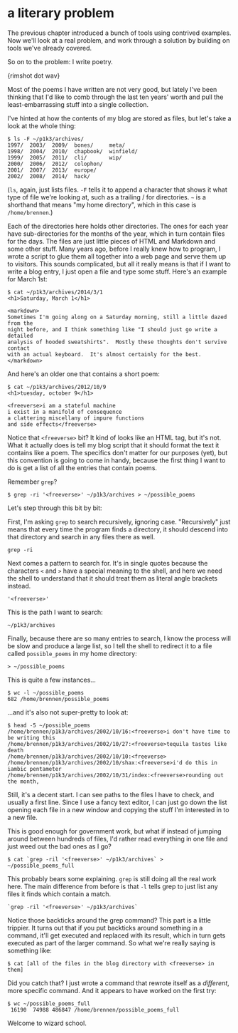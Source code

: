 a literary problem
==================

The previous chapter introduced a bunch of tools using contrived examples.  Now
we'll look at a real problem, and work through a solution by building on tools
we've already covered.

So on to the problem:  I write poetry.

{rimshot dot wav}

Most of the poems I have written are not very good, but lately I've been
thinking that I'd like to comb through the last ten years' worth and pull
the least-embarrassing stuff into a single collection.

I've hinted at how the contents of my blog are stored as files, but let's take
a look at the whole thing:

    $ ls -F ~/p1k3/archives/
    1997/  2003/  2009/  bones/     meta/
    1998/  2004/  2010/  chapbook/  winfield/
    1999/  2005/  2011/  cli/       wip/
    2000/  2006/  2012/  colophon/
    2001/  2007/  2013/  europe/
    2002/  2008/  2014/  hack/

(`ls`, again, just lists files.  `-F` tells it to append a character that shows
it what type of file we're looking at, such as a trailing / for directories.
`~` is a shorthand that means "my home directory", which in this case is
`/home/brennen`.)

Each of the directories here holds other directories.  The ones for each year
have sub-directories for the months of the year, which in turn contain files
for the days.  The files are just little pieces of HTML and Markdown and some
other stuff.  Many years ago, before I really knew how to program, I wrote a
script to glue them all together into a web page and serve them up to visitors.
This sounds complicated, but all it really means is that if I want to write a
blog entry, I just open a file and type some stuff.  Here's an example for
March 1st:

<!-- exec -->

    $ cat ~/p1k3/archives/2014/3/1
    <h1>Saturday, March 1</h1>
    
    <markdown>
    Sometimes I'm going along on a Saturday morning, still a little dazed from the
    night before, and I think something like "I should just go write a detailed
    analysis of hooded sweatshirts".  Mostly these thoughts don't survive contact
    with an actual keyboard.  It's almost certainly for the best.
    </markdown>

<!-- end -->

And here's an older one that contains a short poem:

<!-- exec -->

    $ cat ~/p1k3/archives/2012/10/9
    <h1>tuesday, october 9</h1>
    
    <freeverse>i am a stateful machine
    i exist in a manifold of consequence
    a clattering miscellany of impure functions
    and side effects</freeverse>

<!-- end -->

Notice that `<freeverse>` bit?  It kind of looks like an HTML tag, but it's
not.  What it actually does is tell my blog script that it should format the
text it contains like a poem.  The specifics don't matter for our purposes
(yet), but this convention is going to come in handy, because the first thing I
want to do is get a list of all the entries that contain poems.

Remember `grep`?

    $ grep -ri '<freeverse>' ~/p1k3/archives > ~/possible_poems

Let's step through this bit by bit:

First, I'm asking `grep` to search **r**ecursively, **i**gnoring case.
"Recursively" just means that every time the program finds a directory, it
should descend into that directory and search in any files there as well.

    grep -ri

Next comes a pattern to search for.  It's in single quotes because the
characters `<` and `>` have a special meaning to the shell, and here we need
the shell to understand that it should treat them as literal angle brackets
instead.

    '<freeverse>'

This is the path I want to search:

    ~/p1k3/archives

Finally, because there are so many entries to search, I know the process will
be slow and produce a large list, so I tell the shell to redirect it to a file
called `possible_poems` in my home directory:

    > ~/possible_poems

This is quite a few instances...

<!-- exec -->

    $ wc -l ~/possible_poems
    682 /home/brennen/possible_poems

<!-- end -->

...and it's also not super-pretty to look at:

<!-- exec -->

    $ head -5 ~/possible_poems
    /home/brennen/p1k3/archives/2002/10/16:<freeverse>i don't have time to be writing this
    /home/brennen/p1k3/archives/2002/10/27:<freeverse>tequila tastes like death
    /home/brennen/p1k3/archives/2002/10/10:<freeverse>
    /home/brennen/p1k3/archives/2002/10/shax:<freeverse>i'd do this in iambic pentameter
    /home/brennen/p1k3/archives/2002/10/31/index:<freeverse>rounding out the month,

<!-- end -->

Still, it's a decent start.  I can see paths to the files I have to check, and
usually a first line.  Since I use a fancy text editor, I can just go down the
list opening each file in a new window and copying the stuff I'm interested in
to a new file.

This is good enough for government work, but what if instead of jumping around
between hundreds of files, I'd rather read everything in one file and just weed
out the bad ones as I go?

    $ cat `grep -ril '<freeverse>' ~/p1k3/archives` > ~/possible_poems_full

This probably bears some explaining.  `grep` is still doing all the real work
here.  The main difference from before is that `-l` tells grep to just list any
files it finds which contain a match.

    `grep -ril '<freeverse>' ~/p1k3/archives`

Notice those backticks around the grep command?  This part is a little
trippier.  It turns out that if you put backticks around something in a
command, it'll get executed and replaced with its result, which in turn gets
executed as part of the larger command.  So what we're really saying is
something like:

    $ cat [all of the files in the blog directory with <freeverse> in them]

Did you catch that?  I just wrote a command that rewrote itself as a
_different_, more specific command.  And it appears to have worked on the
first try:

<!-- exec -->

    $ wc ~/possible_poems_full
     16190  74988 486847 /home/brennen/possible_poems_full

<!-- end -->

Welcome to wizard school.
